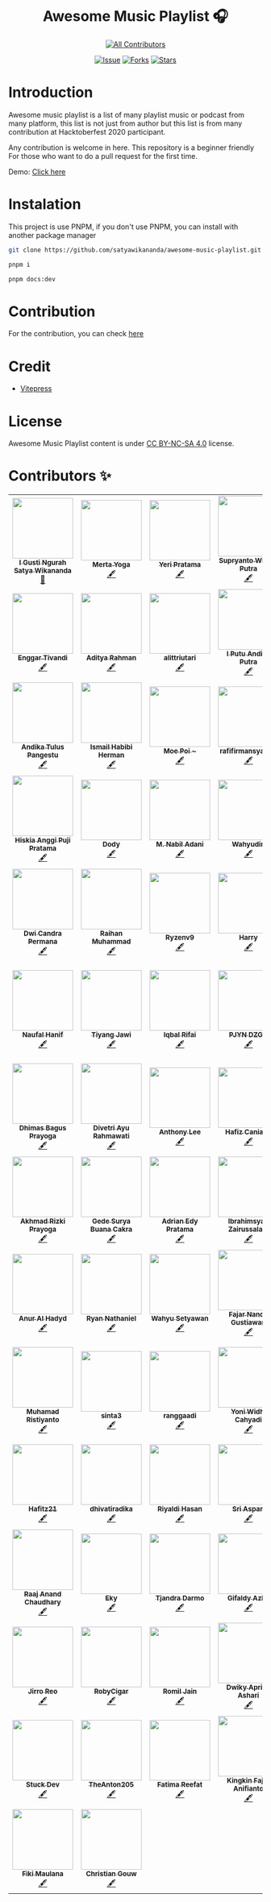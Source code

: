 <div align="center">

# Awesome Music Playlist 🎧

<!-- ALL-CONTRIBUTORS-BADGE:START - Do not remove or modify this section -->
[![All Contributors](https://img.shields.io/badge/all_contributors-100-orange.svg?style=flat-square)](#contributors-)
<!-- ALL-CONTRIBUTORS-BADGE:END -->

[![Issue](https://img.shields.io/github/issues/satyawikananda/your-fav-playlist)](https://img.shields.io/github/issues/satyawikananda/your-fav-playlist)
[![Forks](https://img.shields.io/github/forks/satyawikananda/your-fav-playlist)](https://img.shields.io/github/forks/satyawikananda/your-fav-playlist)
[![Stars](https://img.shields.io/github/stars/satyawikananda/your-fav-playlist)](https://img.shields.io/github/stars/satyawikananda/your-fav-playlist)

</div>

# Introduction
Awesome music playlist is a list of many playlist music or podcast from many platform, this list is not just from author but this list is from many contribution at Hacktoberfest 2020 participant.

Any contribution is welcome in here. This repository is a beginner friendly For those who want to do a pull request for the first time.

Demo: [Click here](https://awesome-music-playlist.vercel.app/)

# Instalation
This project is use PNPM, if you don't use PNPM, you can install with another package manager
```bash
git clone https://github.com/satyawikananda/awesome-music-playlist.git
```

```bash
pnpm i
```

```bash
pnpm docs:dev
```

# Contribution
For the contribution, you can check [here](https://awesome-music-playlist.vercel.app/contribution.html)

# Credit

* [Vitepress](https://vitepress.vuejs.org/)

# License
Awesome Music Playlist content is under [CC BY-NC-SA 4.0](https://creativecommons.org/licenses/by-nc-sa/4.0/) license.

# Contributors ✨

<!-- ALL-CONTRIBUTORS-LIST:START - Do not remove or modify this section -->
<!-- prettier-ignore-start -->
<!-- markdownlint-disable -->
<table>
  <tr>
    <td align="center"><a href="https://satyawikananda.tech"><img src="https://avatars1.githubusercontent.com/u/33148052?v=4?s=120" width="120px;" alt=""/><br /><sub><b>I Gusti Ngurah Satya Wikananda</b></sub></a><br /><a href="#maintenance-satyawikananda" title="Maintenance">🚧</a></td>
    <td align="center"><a href="https://github.com/atrem13/"><img src="https://avatars0.githubusercontent.com/u/31754826?v=4?s=120" width="120px;" alt=""/><br /><sub><b>Merta Yoga</b></sub></a><br /><a href="#content-atrem13" title="Content">🖋</a></td>
    <td align="center"><a href="http://yeripratama.com"><img src="https://avatars3.githubusercontent.com/u/10344542?v=4?s=120" width="120px;" alt=""/><br /><sub><b>Yeri Pratama</b></sub></a><br /><a href="#content-pirey" title="Content">🖋</a></td>
    <td align="center"><a href="http://supryantowp.tech"><img src="https://avatars3.githubusercontent.com/u/52796494?v=4?s=120" width="120px;" alt=""/><br /><sub><b>Supryanto Widadi Putra</b></sub></a><br /><a href="#content-supryantowp" title="Content">🖋</a></td>
    <td align="center"><a href="http://elianiva.github.io"><img src="https://avatars0.githubusercontent.com/u/51877647?v=4?s=120" width="120px;" alt=""/><br /><sub><b>elianiva</b></sub></a><br /><a href="#content-elianiva" title="Content">🖋</a></td>
    <td align="center"><a href="http://fauzan.tech"><img src="https://avatars3.githubusercontent.com/u/50759463?v=4?s=120" width="120px;" alt=""/><br /><sub><b>Muhammad Fauzan</b></sub></a><br /><a href="#content-fauzan121002" title="Content">🖋</a></td>
    <td align="center"><a href="http://diosamuel.github.io"><img src="https://avatars2.githubusercontent.com/u/42204593?v=4?s=120" width="120px;" alt=""/><br /><sub><b>Virdio Samuel Saragih</b></sub></a><br /><a href="#content-diosamuel" title="Content">🖋</a></td>
  </tr>
  <tr>
    <td align="center"><a href="https://kirintux.tech/"><img src="https://avatars3.githubusercontent.com/u/64598048?v=4?s=120" width="120px;" alt=""/><br /><sub><b>Enggar Tivandi</b></sub></a><br /><a href="#content-nekoding" title="Content">🖋</a></td>
    <td align="center"><a href="https://aditaja.my.id"><img src="https://avatars1.githubusercontent.com/u/23249302?v=4?s=120" width="120px;" alt=""/><br /><sub><b>Aditya Rahman</b></sub></a><br /><a href="#content-kudaliar032" title="Content">🖋</a></td>
    <td align="center"><a href="https://github.com/alittriutari"><img src="https://avatars3.githubusercontent.com/u/29432760?v=4?s=120" width="120px;" alt=""/><br /><sub><b>alittriutari</b></sub></a><br /><a href="#content-alittriutari" title="Content">🖋</a></td>
    <td align="center"><a href="https://github.com/andikaputraputu"><img src="https://avatars0.githubusercontent.com/u/71690021?v=4?s=120" width="120px;" alt=""/><br /><sub><b>I Putu Andika Putra</b></sub></a><br /><a href="#content-andikaputraputu" title="Content">🖋</a></td>
    <td align="center"><a href="https://github.com/verkit"><img src="https://avatars3.githubusercontent.com/u/23150948?v=4?s=120" width="120px;" alt=""/><br /><sub><b>Verdy Bangkit</b></sub></a><br /><a href="#content-verkit" title="Content">🖋</a></td>
    <td align="center"><a href="http://hendraaagil.github.io"><img src="https://avatars0.githubusercontent.com/u/54741166?v=4?s=120" width="120px;" alt=""/><br /><sub><b>Hendra Agil Syaputra</b></sub></a><br /><a href="#content-hendraaagil" title="Content">🖋</a></td>
    <td align="center"><a href="https://muhamad-zainal-arifin.netlify.app/"><img src="https://avatars3.githubusercontent.com/u/48118434?v=4?s=120" width="120px;" alt=""/><br /><sub><b>Muhamad Zainal Arifin</b></sub></a><br /><a href="#content-Zainal21" title="Content">🖋</a></td>
  </tr>
  <tr>
    <td align="center"><a href="https://profil-andikatulus.web.app"><img src="https://avatars3.githubusercontent.com/u/62005221?v=4?s=120" width="120px;" alt=""/><br /><sub><b>Andika Tulus Pangestu</b></sub></a><br /><a href="#content-andikatuluspangestu" title="Content">🖋</a></td>
    <td align="center"><a href="http://ismailhabibi.netlify.app"><img src="https://avatars3.githubusercontent.com/u/27947190?v=4?s=120" width="120px;" alt=""/><br /><sub><b>Ismail Habibi Herman</b></sub></a><br /><a href="#content-ismlhbb" title="Content">🖋</a></td>
    <td align="center"><a href="https://moepoi.dev"><img src="https://avatars1.githubusercontent.com/u/29736957?v=4?s=120" width="120px;" alt=""/><br /><sub><b>Moe Poi ~</b></sub></a><br /><a href="#content-moepoi" title="Content">🖋</a></td>
    <td align="center"><a href="https://github.com/rafifirmansyah"><img src="https://avatars3.githubusercontent.com/u/27066514?v=4?s=120" width="120px;" alt=""/><br /><sub><b>rafifirmansyah28</b></sub></a><br /><a href="#content-rafifirmansyah" title="Content">🖋</a></td>
    <td align="center"><a href="http://andreasjp0.github.io"><img src="https://avatars1.githubusercontent.com/u/49325037?v=4?s=120" width="120px;" alt=""/><br /><sub><b>Juwand</b></sub></a><br /><a href="#content-andreasjp0" title="Content">🖋</a></td>
    <td align="center"><a href="http://tryoasnafi.my.id"><img src="https://avatars0.githubusercontent.com/u/61939827?v=4?s=120" width="120px;" alt=""/><br /><sub><b>Tryo Asnafi</b></sub></a><br /><a href="#content-tryoasnafi" title="Content">🖋</a></td>
    <td align="center"><a href="https://github.com/rndprdn"><img src="https://avatars0.githubusercontent.com/u/39892767?v=4?s=120" width="120px;" alt=""/><br /><sub><b>Rendi Pradana</b></sub></a><br /><a href="#content-rndprdn" title="Content">🖋</a></td>
  </tr>
  <tr>
    <td align="center"><a href="https://hiskia.dev"><img src="https://avatars0.githubusercontent.com/u/44335799?v=4?s=120" width="120px;" alt=""/><br /><sub><b>Hiskia Anggi Puji Pratama</b></sub></a><br /><a href="#content-hiskiapp" title="Content">🖋</a></td>
    <td align="center"><a href="https://github.com/dodycode"><img src="https://avatars0.githubusercontent.com/u/20751329?v=4?s=120" width="120px;" alt=""/><br /><sub><b>Dody</b></sub></a><br /><a href="#content-dodycode" title="Content">🖋</a></td>
    <td align="center"><a href="https://t.me/mnabila"><img src="https://avatars0.githubusercontent.com/u/37516576?v=4?s=120" width="120px;" alt=""/><br /><sub><b>M. Nabil Adani</b></sub></a><br /><a href="#content-mnabila" title="Content">🖋</a></td>
    <td align="center"><a href="http://whydn.dev"><img src="https://avatars3.githubusercontent.com/u/50127599?v=4?s=120" width="120px;" alt=""/><br /><sub><b>Wahyudin</b></sub></a><br /><a href="#content-whydn-dev" title="Content">🖋</a></td>
    <td align="center"><a href="https://fairportstudios.xyz/"><img src="https://avatars0.githubusercontent.com/u/53175514?v=4?s=120" width="120px;" alt=""/><br /><sub><b>Rommy Gustiawan</b></sub></a><br /><a href="#content-rgxcp" title="Content">🖋</a></td>
    <td align="center"><a href="https://samx23.github.io/"><img src="https://avatars3.githubusercontent.com/u/44131347?v=4?s=120" width="120px;" alt=""/><br /><sub><b>Sami Kalammallah</b></sub></a><br /><a href="#content-SamX23" title="Content">🖋</a></td>
    <td align="center"><a href="https://github.com/gunturpratama"><img src="https://avatars0.githubusercontent.com/u/43977991?v=4?s=120" width="120px;" alt=""/><br /><sub><b>Guntur @tastedbyheart</b></sub></a><br /><a href="#content-gunturpratama" title="Content">🖋</a></td>
  </tr>
  <tr>
    <td align="center"><a href="https://fb.com/CdrScNET89"><img src="https://avatars3.githubusercontent.com/u/52048022?v=4?s=120" width="120px;" alt=""/><br /><sub><b>Dwi Candra Permana</b></sub></a><br /><a href="#content-dwichan0905" title="Content">🖋</a></td>
    <td align="center"><a href="https://github.com/raihan-muhammad"><img src="https://avatars3.githubusercontent.com/u/51007619?v=4?s=120" width="120px;" alt=""/><br /><sub><b>Raihan Muhammad</b></sub></a><br /><a href="#content-raihan-muhammad" title="Content">🖋</a></td>
    <td align="center"><a href="https://github.com/Ryzenv9"><img src="https://avatars2.githubusercontent.com/u/71984542?v=4?s=120" width="120px;" alt=""/><br /><sub><b>Ryzenv9</b></sub></a><br /><a href="#content-Ryzenv9" title="Content">🖋</a></td>
    <td align="center"><a href="http://0xlt.me/id"><img src="https://avatars0.githubusercontent.com/u/53987136?v=4?s=120" width="120px;" alt=""/><br /><sub><b>Harry</b></sub></a><br /><a href="#content-owl4ce" title="Content">🖋</a></td>
    <td align="center"><a href="https://github.com/noviyana12"><img src="https://avatars3.githubusercontent.com/u/54648155?v=4?s=120" width="120px;" alt=""/><br /><sub><b>noviyana12</b></sub></a><br /><a href="#content-noviyana12" title="Content">🖋</a></td>
    <td align="center"><a href="https://angga.studio"><img src="https://avatars1.githubusercontent.com/u/32284419?v=4?s=120" width="120px;" alt=""/><br /><sub><b>Angga R.</b></sub></a><br /><a href="#content-AnggaR96s" title="Content">🖋</a></td>
    <td align="center"><a href="https://github.com/Fajaru1503"><img src="https://avatars1.githubusercontent.com/u/44464695?v=4?s=120" width="120px;" alt=""/><br /><sub><b>Bhirawa "Fajaru" Dewangga</b></sub></a><br /><a href="#content-Fajaru1503" title="Content">🖋</a></td>
  </tr>
  <tr>
    <td align="center"><a href="https://github.com/nahansans"><img src="https://avatars2.githubusercontent.com/u/66030265?v=4?s=120" width="120px;" alt=""/><br /><sub><b>Naufal Hanif</b></sub></a><br /><a href="#content-nahansans" title="Content">🖋</a></td>
    <td align="center"><a href="https://github.com/tiyang-jawi"><img src="https://avatars3.githubusercontent.com/u/66328103?v=4?s=120" width="120px;" alt=""/><br /><sub><b>Tiyang Jawi</b></sub></a><br /><a href="#content-tiyang-jawi" title="Content">🖋</a></td>
    <td align="center"><a href="https://snowpkg.moedev.co"><img src="https://avatars0.githubusercontent.com/u/29944979?v=4?s=120" width="120px;" alt=""/><br /><sub><b>Iqbal Rifai</b></sub></a><br /><a href="#content-py7hon" title="Content">🖋</a></td>
    <td align="center"><a href="http://ini.space/PJYN_DZGN"><img src="https://avatars1.githubusercontent.com/u/72155599?v=4?s=120" width="120px;" alt=""/><br /><sub><b>PJYN DZGN</b></sub></a><br /><a href="#content-pjyn-dzgn" title="Content">🖋</a></td>
    <td align="center"><a href="https://github.com/safitri02"><img src="https://avatars2.githubusercontent.com/u/48701660?v=4?s=120" width="120px;" alt=""/><br /><sub><b>Safitri</b></sub></a><br /><a href="#content-safitri02" title="Content">🖋</a></td>
    <td align="center"><a href="https://anandamuhammad.space/"><img src="https://avatars3.githubusercontent.com/u/39816224?v=4?s=120" width="120px;" alt=""/><br /><sub><b>Ananda Muhammad Muthaqin</b></sub></a><br /><a href="#content-handa26" title="Content">🖋</a></td>
    <td align="center"><a href="http://antondektra201.epizy.com"><img src="https://avatars3.githubusercontent.com/u/46590632?v=4?s=120" width="120px;" alt=""/><br /><sub><b>Antonio Komang Yudistira</b></sub></a><br /><a href="#content-komangss" title="Content">🖋</a></td>
  </tr>
  <tr>
    <td align="center"><a href="http://kry9ton.tech"><img src="https://avatars1.githubusercontent.com/u/44697929?v=4?s=120" width="120px;" alt=""/><br /><sub><b>Dhimas Bagus Prayoga</b></sub></a><br /><a href="#content-Kry9toN" title="Content">🖋</a></td>
    <td align="center"><a href="https://github.com/divetri"><img src="https://avatars0.githubusercontent.com/u/54519415?v=4?s=120" width="120px;" alt=""/><br /><sub><b>Divetri Ayu Rahmawati</b></sub></a><br /><a href="#content-divetri" title="Content">🖋</a></td>
    <td align="center"><a href="http://anthonylee.asia"><img src="https://avatars1.githubusercontent.com/u/35132441?v=4?s=120" width="120px;" alt=""/><br /><sub><b>Anthony Lee</b></sub></a><br /><a href="#content-Mbahmo" title="Content">🖋</a></td>
    <td align="center"><a href="http://hafizcode02.github.io"><img src="https://avatars2.githubusercontent.com/u/53365353?v=4?s=120" width="120px;" alt=""/><br /><sub><b>Hafiz Caniago</b></sub></a><br /><a href="#content-Hafizcode02" title="Content">🖋</a></td>
    <td align="center"><a href="http://lab-ekickx.my.id"><img src="https://avatars1.githubusercontent.com/u/26477782?v=4?s=120" width="120px;" alt=""/><br /><sub><b>Ghani Rafif</b></sub></a><br /><a href="#content-ekickx" title="Content">🖋</a></td>
    <td align="center"><a href="https://wonderwoman.team"><img src="https://avatars0.githubusercontent.com/u/35220738?v=4?s=120" width="120px;" alt=""/><br /><sub><b>iNath</b></sub></a><br /><a href="#content-nat9h" title="Content">🖋</a></td>
    <td align="center"><a href="https://github.com/alfidh02"><img src="https://avatars3.githubusercontent.com/u/58141964?v=4?s=120" width="120px;" alt=""/><br /><sub><b>Alfi Dharmawan</b></sub></a><br /><a href="#content-alfidh02" title="Content">🖋</a></td>
  </tr>
  <tr>
    <td align="center"><a href="http://alihgae.com"><img src="https://avatars3.githubusercontent.com/u/33476707?v=4?s=120" width="120px;" alt=""/><br /><sub><b>Akhmad Rizki Prayoga</b></sub></a><br /><a href="#content-akhmadrizki" title="Content">🖋</a></td>
    <td align="center"><a href="https://github.com/suryabu26"><img src="https://avatars0.githubusercontent.com/u/58099117?v=4?s=120" width="120px;" alt=""/><br /><sub><b>Gede Surya Buana Cakra</b></sub></a><br /><a href="#content-suryabu26" title="Content">🖋</a></td>
    <td align="center"><a href="https://github.com/AdrianEdy"><img src="https://avatars2.githubusercontent.com/u/43314879?v=4?s=120" width="120px;" alt=""/><br /><sub><b>Adrian Edy Pratama</b></sub></a><br /><a href="#content-AdrianEdy" title="Content">🖋</a></td>
    <td align="center"><a href="https://github.com/Ibrahimsyah"><img src="https://avatars2.githubusercontent.com/u/7591715?v=4?s=120" width="120px;" alt=""/><br /><sub><b>Ibrahimsyah Zairussalam</b></sub></a><br /><a href="#content-Ibrahimsyah" title="Content">🖋</a></td>
    <td align="center"><a href="https://github.com/kouseina"><img src="https://avatars2.githubusercontent.com/u/56005648?v=4?s=120" width="120px;" alt=""/><br /><sub><b>Daffa Putera Kouseina</b></sub></a><br /><a href="#content-kouseina" title="Content">🖋</a></td>
    <td align="center"><a href="https://github.com/rygenzx"><img src="https://avatars2.githubusercontent.com/u/63197023?v=4?s=120" width="120px;" alt=""/><br /><sub><b>Rigen Maulana</b></sub></a><br /><a href="#content-rygenzx" title="Content">🖋</a></td>
    <td align="center"><a href="https://github.com/Akbarsn"><img src="https://avatars2.githubusercontent.com/u/45342078?v=4?s=120" width="120px;" alt=""/><br /><sub><b>Akbarsn</b></sub></a><br /><a href="#content-Akbarsn" title="Content">🖋</a></td>
  </tr>
  <tr>
    <td align="center"><a href="https://ini.space/hadyd"><img src="https://avatars0.githubusercontent.com/u/62197750?v=4?s=120" width="120px;" alt=""/><br /><sub><b>Anur Al Hadyd</b></sub></a><br /><a href="#content-hadyd" title="Content">🖋</a></td>
    <td align="center"><a href="https://github.com/Reihen-afk"><img src="https://avatars2.githubusercontent.com/u/68687179?v=4?s=120" width="120px;" alt=""/><br /><sub><b>Ryan Nathaniel</b></sub></a><br /><a href="#content-Reihen-afk" title="Content">🖋</a></td>
    <td align="center"><a href="https://github.com/wahyustwn"><img src="https://avatars0.githubusercontent.com/u/70325864?v=4?s=120" width="120px;" alt=""/><br /><sub><b>Wahyu Setyawan</b></sub></a><br /><a href="#content-wahyustwn" title="Content">🖋</a></td>
    <td align="center"><a href="https://github.com/GustiawanFN"><img src="https://avatars1.githubusercontent.com/u/16741562?v=4?s=120" width="120px;" alt=""/><br /><sub><b>Fajar Nanda Gustiawan</b></sub></a><br /><a href="#content-GustiawanFN" title="Content">🖋</a></td>
    <td align="center"><a href="http://fritssasia.github.io/"><img src="https://avatars2.githubusercontent.com/u/50069713?v=4?s=120" width="120px;" alt=""/><br /><sub><b>Frits Sasia</b></sub></a><br /><a href="#content-fritssasia" title="Content">🖋</a></td>
    <td align="center"><a href="http://mnazria.herokuapp.com"><img src="https://avatars0.githubusercontent.com/u/34557386?v=4?s=120" width="120px;" alt=""/><br /><sub><b>Muhammad Nazri Asy'Ary</b></sub></a><br /><a href="#content-nazri07" title="Content">🖋</a></td>
    <td align="center"><a href="https://febriansyah.id"><img src="https://avatars2.githubusercontent.com/u/26494303?v=4?s=120" width="120px;" alt=""/><br /><sub><b>FEBRIANSYAH</b></sub></a><br /><a href="#content-febriansyahdotid" title="Content">🖋</a></td>
  </tr>
  <tr>
    <td align="center"><a href="https://www.masgimenz.com"><img src="https://avatars2.githubusercontent.com/u/23699593?v=4?s=120" width="120px;" alt=""/><br /><sub><b>Muhamad Ristiyanto</b></sub></a><br /><a href="#content-Gimenz" title="Content">🖋</a></td>
    <td align="center"><a href="http://sintatr.xyz"><img src="https://avatars0.githubusercontent.com/u/49272494?v=4?s=120" width="120px;" alt=""/><br /><sub><b>sinta3</b></sub></a><br /><a href="#content-sinta3" title="Content">🖋</a></td>
    <td align="center"><a href="https://github.com/ranggaadi"><img src="https://avatars1.githubusercontent.com/u/45221389?v=4?s=120" width="120px;" alt=""/><br /><sub><b>ranggaadi</b></sub></a><br /><a href="#content-ranggaadi" title="Content">🖋</a></td>
    <td align="center"><a href="https://github.com/NichiNect"><img src="https://avatars2.githubusercontent.com/u/48024209?v=4?s=120" width="120px;" alt=""/><br /><sub><b>Yoni Widhi Cahyadi</b></sub></a><br /><a href="#content-NichiNect" title="Content">🖋</a></td>
    <td align="center"><a href="https://leonanta.github.io"><img src="https://avatars3.githubusercontent.com/u/38516775?v=4?s=120" width="120px;" alt=""/><br /><sub><b>Leonanta Pramudya Kusuma</b></sub></a><br /><a href="#content-leoprananta" title="Content">🖋</a></td>
    <td align="center"><a href="https://github.com/atikadwicahya"><img src="https://avatars0.githubusercontent.com/u/53210051?v=4?s=120" width="120px;" alt=""/><br /><sub><b>atika dwi cahyani</b></sub></a><br /><a href="#content-atikadwicahya" title="Content">🖋</a></td>
    <td align="center"><a href="https://github.com/xvbnm48"><img src="https://avatars3.githubusercontent.com/u/64114487?v=4?s=120" width="120px;" alt=""/><br /><sub><b>M Fariz Wisnu prananda</b></sub></a><br /><a href="#content-xvbnm48" title="Content">🖋</a></td>
  </tr>
  <tr>
    <td align="center"><a href="https://github.com/HafitzSetya"><img src="https://avatars1.githubusercontent.com/u/71178188?v=4?s=120" width="120px;" alt=""/><br /><sub><b>Hafitz21</b></sub></a><br /><a href="#content-HafitzSetya" title="Content">🖋</a></td>
    <td align="center"><a href="https://github.com/dhivatiradika"><img src="https://avatars2.githubusercontent.com/u/35055233?v=4?s=120" width="120px;" alt=""/><br /><sub><b>dhivatiradika</b></sub></a><br /><a href="#content-dhivatiradika" title="Content">🖋</a></td>
    <td align="center"><a href="https://riyaldi.com"><img src="https://avatars2.githubusercontent.com/u/42972239?v=4?s=120" width="120px;" alt=""/><br /><sub><b>Riyaldi Hasan</b></sub></a><br /><a href="#content-riyhs" title="Content">🖋</a></td>
    <td align="center"><a href="https://siarie.github.io"><img src="https://avatars3.githubusercontent.com/u/42394346?v=4?s=120" width="120px;" alt=""/><br /><sub><b>Sri Aspari</b></sub></a><br /><a href="#content-siarie" title="Content">🖋</a></td>
    <td align="center"><a href="https://alfin.now.sh"><img src="https://avatars1.githubusercontent.com/u/34728291?v=4?s=120" width="120px;" alt=""/><br /><sub><b>Alfin Syahruddin</b></sub></a><br /><a href="#content-al-fin" title="Content">🖋</a></td>
    <td align="center"><a href="https://www.facebook.com/groups/DevCJakarta/"><img src="https://avatars3.githubusercontent.com/u/28197080?v=4?s=120" width="120px;" alt=""/><br /><sub><b>Martin Jham</b></sub></a><br /><a href="#content-rifaimartin" title="Content">🖋</a></td>
    <td align="center"><a href="http://myfra.vercel.app"><img src="https://avatars.githubusercontent.com/u/60420319?v=4?s=120" width="120px;" alt=""/><br /><sub><b>To My</b></sub></a><br /><a href="#content-MyFRA" title="Content">🖋</a></td>
  </tr>
  <tr>
    <td align="center"><a href="https://github.com/TechnicallyItsPossible"><img src="https://avatars.githubusercontent.com/u/49406400?v=4?s=120" width="120px;" alt=""/><br /><sub><b>Raaj Anand Chaudhary</b></sub></a><br /><a href="#content-TechnicallyItsPossible" title="Content">🖋</a></td>
    <td align="center"><a href="https://github.com/lenfaire"><img src="https://avatars.githubusercontent.com/u/73016312?v=4?s=120" width="120px;" alt=""/><br /><sub><b>Eky</b></sub></a><br /><a href="#content-lenfaire" title="Content">🖋</a></td>
    <td align="center"><a href="https://tjandradarmo.me"><img src="https://avatars.githubusercontent.com/u/46013258?v=4?s=120" width="120px;" alt=""/><br /><sub><b>Tjandra Darmo</b></sub></a><br /><a href="#content-TjandraD" title="Content">🖋</a></td>
    <td align="center"><a href="http://gifaldyazka.is-a.dev"><img src="https://avatars.githubusercontent.com/u/68645946?v=4?s=120" width="120px;" alt=""/><br /><sub><b>Gifaldy Azka</b></sub></a><br /><a href="#content-gifaldyazkaa" title="Content">🖋</a></td>
    <td align="center"><a href="http://rinosatyaputra.vercel.app"><img src="https://avatars.githubusercontent.com/u/50629099?v=4?s=120" width="120px;" alt=""/><br /><sub><b>Rino Satya Putra</b></sub></a><br /><a href="#content-riyaraa" title="Content">🖋</a></td>
    <td align="center"><a href="https://github.com/husinassegaff"><img src="https://avatars.githubusercontent.com/u/63222585?v=4?s=120" width="120px;" alt=""/><br /><sub><b>Husin Muhammad Assegaff</b></sub></a><br /><a href="#content-husinassegaff" title="Content">🖋</a></td>
    <td align="center"><a href="http://yulidar.blogspot.com"><img src="https://avatars.githubusercontent.com/u/31232250?v=4?s=120" width="120px;" alt=""/><br /><sub><b>yulidarmaulana</b></sub></a><br /><a href="#content-yulidarmaulana" title="Content">🖋</a></td>
  </tr>
  <tr>
    <td align="center"><a href="https://www.jiro.rf.gd"><img src="https://avatars.githubusercontent.com/u/58722042?v=4?s=120" width="120px;" alt=""/><br /><sub><b>Jirro Reo</b></sub></a><br /><a href="#content-JirroReo" title="Content">🖋</a></td>
    <td align="center"><a href="https://robycigar.ninja"><img src="https://avatars.githubusercontent.com/u/69680330?v=4?s=120" width="120px;" alt=""/><br /><sub><b>RobyCigar</b></sub></a><br /><a href="#content-RobyCigar" title="Content">🖋</a></td>
    <td align="center"><a href="https://github.com/romiljain23"><img src="https://avatars.githubusercontent.com/u/88021621?v=4?s=120" width="120px;" alt=""/><br /><sub><b>Romil Jain</b></sub></a><br /><a href="#content-romiljain23" title="Content">🖋</a></td>
    <td align="center"><a href="http://aprian1337.github.io"><img src="https://avatars.githubusercontent.com/u/55075488?v=4?s=120" width="120px;" alt=""/><br /><sub><b>Dwiky Aprian Ashari</b></sub></a><br /><a href="#content-aprian1337" title="Content">🖋</a></td>
    <td align="center"><a href="https://github.com/parthkgh24"><img src="https://avatars.githubusercontent.com/u/60440835?v=4?s=120" width="120px;" alt=""/><br /><sub><b>Parth Kulkarni</b></sub></a><br /><a href="#content-parthkgh24" title="Content">🖋</a></td>
    <td align="center"><a href="https://www.linkedin.com/in/danar-noverawan-58a850184"><img src="https://avatars.githubusercontent.com/u/39963063?v=4?s=120" width="120px;" alt=""/><br /><sub><b>Danar Noverawan</b></sub></a><br /><a href="#content-danarn17" title="Content">🖋</a></td>
    <td align="center"><a href="https://github.com/danangtomo"><img src="https://avatars.githubusercontent.com/u/26623057?v=4?s=120" width="120px;" alt=""/><br /><sub><b>Danang Estutomoaji</b></sub></a><br /><a href="#content-danangtomo" title="Content">🖋</a></td>
  </tr>
  <tr>
    <td align="center"><a href="http://pujayana.github.io"><img src="https://avatars.githubusercontent.com/u/35335864?v=4?s=120" width="120px;" alt=""/><br /><sub><b>Stuck Dev</b></sub></a><br /><a href="#content-pujayana" title="Content">🖋</a></td>
    <td align="center"><a href="https://github.com/TheAnton205"><img src="https://avatars.githubusercontent.com/u/33186076?v=4?s=120" width="120px;" alt=""/><br /><sub><b>TheAnton205</b></sub></a><br /><a href="#content-TheAnton205" title="Content">🖋</a></td>
    <td align="center"><a href="https://github.com/fatimareefat"><img src="https://avatars.githubusercontent.com/u/83615173?v=4?s=120" width="120px;" alt=""/><br /><sub><b>Fatima Reefat</b></sub></a><br /><a href="#content-fatimareefat" title="Content">🖋</a></td>
    <td align="center"><a href="https://github.com/kingkinfajarr"><img src="https://avatars.githubusercontent.com/u/70751731?v=4?s=120" width="120px;" alt=""/><br /><sub><b>Kingkin Fajar Anifianto</b></sub></a><br /><a href="#content-kingkinfajarr" title="Content">🖋</a></td>
    <td align="center"><a href="https://github.com/sgitwhyd"><img src="https://avatars.githubusercontent.com/u/44634025?v=4?s=120" width="120px;" alt=""/><br /><sub><b>Sigit Wahyudi</b></sub></a><br /><a href="#content-sgitwhyd" title="Content">🖋</a></td>
    <td align="center"><a href="http://acigam.my.id"><img src="https://avatars.githubusercontent.com/u/42999855?v=4?s=120" width="120px;" alt=""/><br /><sub><b>Alif Mustaqim</b></sub></a><br /><a href="#content-Acigam" title="Content">🖋</a></td>
    <td align="center"><a href="https://www.linkedin.com/in/jvgalvao/"><img src="https://avatars.githubusercontent.com/u/50718193?v=4?s=120" width="120px;" alt=""/><br /><sub><b>João Vitor</b></sub></a><br /><a href="#content-jvgalvao14" title="Content">🖋</a></td>
  </tr>
  <tr>
    <td align="center"><a href="https://github.com/fikimaul"><img src="https://avatars.githubusercontent.com/u/18456011?v=4?s=120" width="120px;" alt=""/><br /><sub><b>Fiki Maulana</b></sub></a><br /><a href="#content-fikimaul" title="Content">🖋</a></td>
    <td align="center"><a href="http://veeloo.github.io"><img src="https://avatars.githubusercontent.com/u/55861341?v=4?s=120" width="120px;" alt=""/><br /><sub><b>Christian Gouw</b></sub></a><br /><a href="#content-veeloo" title="Content">🖋</a></td>
  </tr>
</table>

<!-- markdownlint-restore -->
<!-- prettier-ignore-end -->

<!-- ALL-CONTRIBUTORS-LIST:END -->
